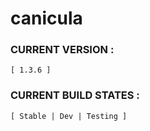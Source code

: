 # canicula

### CURRENT VERSION :     
    [ 1.3.6 ]

### CURRENT BUILD STATES : 
    [ Stable | Dev | Testing ]